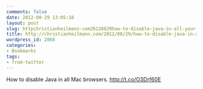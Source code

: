 ```yaml
---
comments: false
date: 2012-08-29 13:05:18
layout: post
slug: httpchristianheilmann-com20120829how-to-disable-java-in-all-your-browsers-on-osx-screencastutm_sourcehtml5weeklyutm_mediumemail
title: http://christianheilmann.com/2012/08/29/how-to-disable-java-in-all-your-browsers-on-osx-screencast/?utm_source=html5weekly&utm_medium=email
wordpress_id: 2868
categories:
- Bookmarks
tags:
- from-twitter
---
```


How to disable Java in all Mac browsers. http://t.co/O3Drf60E
